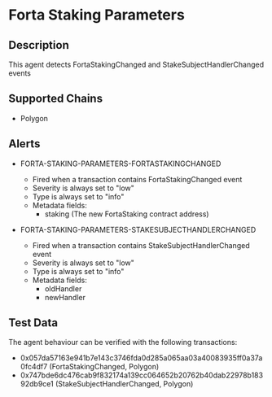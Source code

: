# Forta Staking Parameters

## Description

This agent detects FortaStakingChanged and StakeSubjectHandlerChanged events

## Supported Chains

- Polygon

## Alerts

- FORTA-STAKING-PARAMETERS-FORTASTAKINGCHANGED

  - Fired when a transaction contains FortaStakingChanged event
  - Severity is always set to "low"
  - Type is always set to "info"
  - Metadata fields:
    - staking (The new FortaStaking contract address)

- FORTA-STAKING-PARAMETERS-STAKESUBJECTHANDLERCHANGED
  - Fired when a transaction contains StakeSubjectHandlerChanged event
  - Severity is always set to "low"
  - Type is always set to "info"
  - Metadata fields:
    - oldHandler
    - newHandler

## Test Data

The agent behaviour can be verified with the following transactions:

- 0x057da57163e941b7e143c3746fda0d285a065aa03a40083935ff0a37a0fc4df7 (FortaStakingChanged, Polygon)
- 0x747bde6dc476cab9f832174a139cc064652b20762b40dab22978b18392db9ce1 (StakeSubjectHandlerChanged, Polygon)
